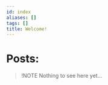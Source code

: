 ```yaml
---
id: index
aliases: []
tags: []
title: Welcome!
---
```


# Posts:

> !NOTE
> Nothing to see here yet...
